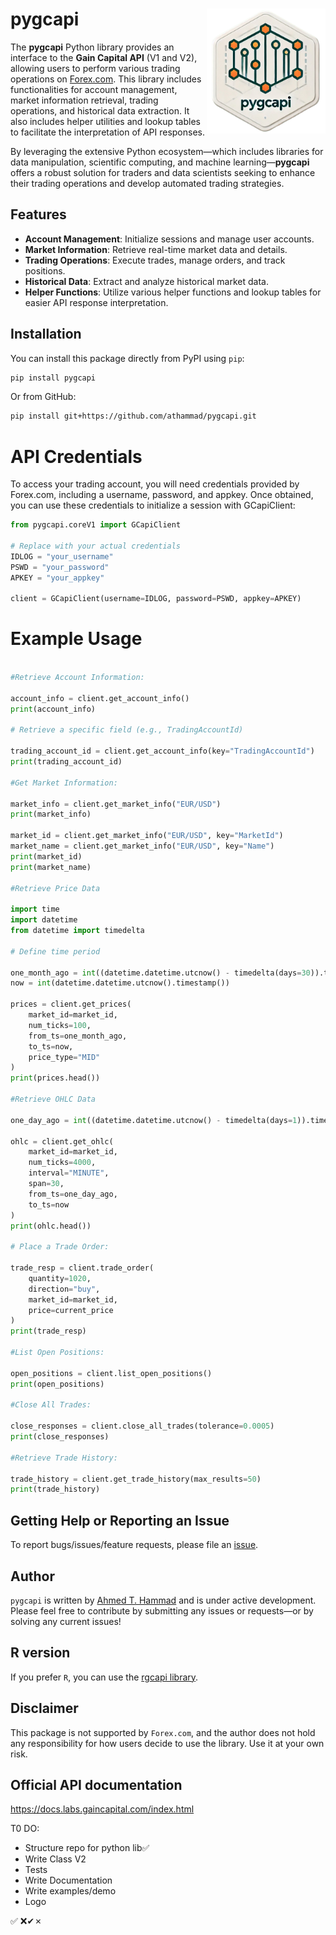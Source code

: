 

# pygcapi <img src="./logo_pygcapi.png" align="right" height="200"/>

The **pygcapi** Python library provides an interface to the **Gain Capital API** (V1 and V2), allowing users to perform various trading operations on [Forex.com](https://forex.com). This library includes functionalities for account management, market information retrieval, trading operations, and historical data extraction. It also includes helper utilities and lookup tables to facilitate the interpretation of API responses.

By leveraging the extensive Python ecosystem—which includes libraries for data manipulation, scientific computing, and machine learning—**pygcapi** offers a robust solution for traders and data scientists seeking to enhance their trading operations and develop automated trading strategies.

## Features

- **Account Management**: Initialize sessions and manage user accounts.
- **Market Information**: Retrieve real-time market data and details.
- **Trading Operations**: Execute trades, manage orders, and track positions.
- **Historical Data**: Extract and analyze historical market data.
- **Helper Functions**: Utilize various helper functions and lookup tables for easier API response interpretation.

## Installation
You can install this package directly from PyPI using `pip`:

```bash
pip install pygcapi
```
Or from GitHub:

```bash
pip install git+https://github.com/athammad/pygcapi.git
```

# API Credentials

To access your trading account, you will need credentials provided by Forex.com, including a username, password, and appkey. Once obtained, you can use these credentials to initialize a session with GCapiClient:


```python
from pygcapi.coreV1 import GCapiClient

# Replace with your actual credentials
IDLOG = "your_username"
PSWD = "your_password"
APKEY = "your_appkey"

client = GCapiClient(username=IDLOG, password=PSWD, appkey=APKEY)
```

# Example Usage



```python

#Retrieve Account Information:

account_info = client.get_account_info()
print(account_info)

# Retrieve a specific field (e.g., TradingAccountId)

trading_account_id = client.get_account_info(key="TradingAccountId")
print(trading_account_id)

#Get Market Information:

market_info = client.get_market_info("EUR/USD")
print(market_info)

market_id = client.get_market_info("EUR/USD", key="MarketId")
market_name = client.get_market_info("EUR/USD", key="Name")
print(market_id)
print(market_name)

#Retrieve Price Data

import time
import datetime
from datetime import timedelta

# Define time period

one_month_ago = int((datetime.datetime.utcnow() - timedelta(days=30)).timestamp())
now = int(datetime.datetime.utcnow().timestamp())

prices = client.get_prices(
    market_id=market_id,
    num_ticks=100,
    from_ts=one_month_ago,
    to_ts=now,
    price_type="MID"
)
print(prices.head())

#Retrieve OHLC Data

one_day_ago = int((datetime.datetime.utcnow() - timedelta(days=1)).timestamp())

ohlc = client.get_ohlc(
    market_id=market_id,
    num_ticks=4000,
    interval="MINUTE",
    span=30,
    from_ts=one_day_ago,
    to_ts=now
)
print(ohlc.head())

# Place a Trade Order:

trade_resp = client.trade_order(
    quantity=1020,
    direction="buy",
    market_id=market_id,
    price=current_price
)
print(trade_resp)

#List Open Positions:

open_positions = client.list_open_positions()
print(open_positions)

#Close All Trades:

close_responses = client.close_all_trades(tolerance=0.0005)
print(close_responses)

#Retrieve Trade History:

trade_history = client.get_trade_history(max_results=50)
print(trade_history)
```
## Getting Help or Reporting an Issue

To report bugs/issues/feature requests, please file an [issue](https://github.com/athammad/pygcapi/issues/).

## Author
`pygcapi` is written by [Ahmed T. Hammad](https://athsas.com/) and is under active development. Please feel free to contribute by submitting any issues or requests—or by solving any current issues!

## R version
If you prefer `R`, you can use the [rgcapi library](https://github.com/athammad/rgcapi/).

## Disclaimer
This package is not supported by `Forex.com`, and the author does not hold any responsibility for how users decide to use the library. Use it at your own risk.


## Official API documentation

https://docs.labs.gaincapital.com/index.html

T0 DO:
- Structure repo for python lib✅ 
- Write Class V2
- Tests
- Write Documentation
- Write examples/demo
- Logo 

✅ ❌✔✗
